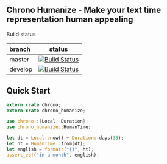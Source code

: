 ## Chrono Humanize - Make your text time representation human appealing

Build status

 branch | status
:-------|:------:
  master| [![Build Status](https://travis-ci.org/imp/chrono-humanize-rs.svg?branch=master)](https://travis-ci.org/imp/chrono-humanize-rs)
 develop| [![Build Status](https://travis-ci.org/imp/chrono-humanize-rs.svg?branch=develop)](https://travis-ci.org/imp/chrono-humanize-rs)

## Quick Start

```rust
extern crate chrono;
extern crate chrono_humanize;

use chrono::{Local, Duration};
use chrono_humanize::HumanTime;

let dt = Local::now() + Duration::days(35);
let ht = HumanTime::from(dt);
let english = format!("{}", ht);
assert_eq!("in a month", english);
```
